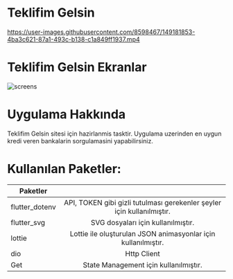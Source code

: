 # Teklifim Gelsin



https://user-images.githubusercontent.com/8598467/149181853-4ba3c621-87a1-493c-b138-c1a849ff1937.mp4



# Teklifim Gelsin Ekranlar
![screens](https://user-images.githubusercontent.com/8598467/149182215-c491570d-5c55-493e-a0d5-60605cd40cdf.jpg)


# Uygulama Hakkında
Teklifim Gelsin sitesi için hazirlanmis tasktir. Uygulama uzerinden en uygun kredi veren bankalarin sorgulamasini yapabilirsiniz.

# Kullanılan Paketler:


| Paketler        |            |
| ------------- |:-------------:
| flutter_dotenv | API, TOKEN gibi gizli tutulması gerekenler şeyler için kullanılmıştır. |
| flutter_svg  | SVG dosyaları için kullanılmıştır. | 
| lottie      | Lottie ile oluşturulan JSON animasyonlar için kullanılmıştır.|
| dio | Http Client |
| Get | State Management için kullanılmıştır. |
